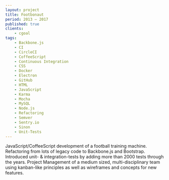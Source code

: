 ```yaml
---
layout: project
title: Footbonaut
period: 2013 – 2017
published: true
clients:
    - cgoal
tags:
    - Backbone.js
    - CI
    - CircleCI
    - CoffeeScript
    - Continuous Integration
    - CSS
    - Docker
    - Electron
    - GitHub
    - HTML
    - JavaScript
    - Karma
    - Mocha
    - MySQL
    - Node.js
    - Refactoring
    - Semver
    - Sentry.io
    - Sinon
    - Unit-Tests
---
```

JavaScript/CoffeeScript development of a football training machine. Refactoring from lots of legacy code to Backbone.js and Bootstrap. Introduced unit- & integration-tests by adding more than 2000 tests through the years.
Project Management of a medium sized, multi-disciplinary team using kanban-like principles as well as wireframes and concepts for new features.
